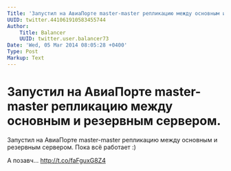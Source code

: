 ```yaml
---
Title: 'Запустил на АвиаПорте master-master репликацию между основным и резервным сервером.'
UUID: twitter.441061910583455744
Author:
    Title: Balancer
    UUID: twitter.user.balancer73
Date: 'Wed, 05 Mar 2014 08:05:28 +0400'
Type: Post
Markup: Text
---
```


# Запустил на АвиаПорте master-master репликацию между основным и резервным сервером.

Запустил на АвиаПорте master-master репликацию между
основным и резервным сервером. Пока всё работает :)

А позавч… http://t.co/faFguxG8Z4